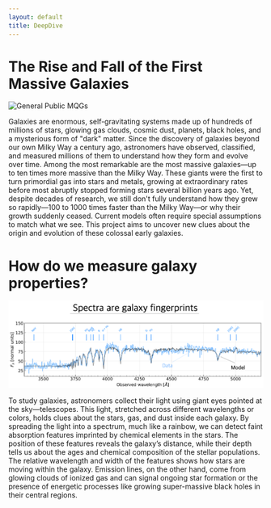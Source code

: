 ```yaml
---
layout: default
title: DeepDive
---
```


# The Rise and Fall of the First Massive Galaxies

<div class="science-section">

  <!-- Full-width image row -->
  <div class="full-width-image-wrapper">
    <img src="images/general_public_mqg.png" alt="General Public MQGs" class="full-width-image">
  </div>

  <!-- Regular row with text -->
  <div class="science-row">
    <p>Galaxies are enormous, self-gravitating systems made up of hundreds of millions of stars, glowing gas clouds, cosmic dust, planets, black holes, and a mysterious form of "dark" matter. Since the discovery of galaxies beyond our own Milky Way a century ago, astronomers have observed, classified, and measured millions of them to understand how they form and evolve over time. Among the most remarkable are the most massive galaxies—up to ten times more massive than the Milky Way. These giants were the first to turn primordial gas into stars and metals, growing at extraordinary rates before most abruptly stopped forming stars several billion years ago. Yet, despite decades of research, we still don't fully understand how they grew so rapidly—100 to 1000 times faster than the Milky Way—or why their growth suddenly ceased. Current models often require special assumptions to match what we see. This project aims to uncover new clues about the origin and evolution of these colossal early galaxies.</p>
  </div>
</div>



# How do we measure galaxy properties?

<!-- Full-width image row -->
<div class="full-width-image-wrapper">
  <img src="images/general_public_spectrum.png" alt="General Public MQGs" class="full-width-image">
</div>
  <!-- Regular row with text -->
  <div class="science-row">

  <p>To study galaxies, astronomers collect their light using giant eyes pointed at the sky—telescopes. This light, stretched across different wavelengths or colors, holds clues about the stars, gas, and dust inside each galaxy. By spreading the light into a spectrum, much like a rainbow, we can detect faint absorption features imprinted by chemical elements in the stars. The position of these features reveals the galaxy’s distance, while their depth tells us about the ages and chemical composition of the stellar populations. The relative wavelength and width of the features shows how stars are moving within the galaxy. Emission lines, on the other hand, come from glowing clouds of ionized gas and can signal ongoing star formation or the presence of energetic processes like growing super-massive black holes in their central regions.</p>  
  </div>
</div>
